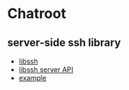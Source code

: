 # Chatroot

## server-side ssh library

- [libssh](https://www.libssh.org/)
- [libssh server API](https://api.libssh.org/stable/group__libssh__server.html)
- [example](https://github.com/xbmc/libssh/blob/master/examples/ssh_server_fork.c)

